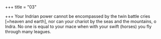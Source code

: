+++
title = "03"

+++
Your Indrian power cannot be encompassed by the twin battle cries  [=heaven and earth], nor can your chariot by the seas and the
mountains, o Indra.
No one is equal to your mace when with your swift (horses) you fly
through many leagues.